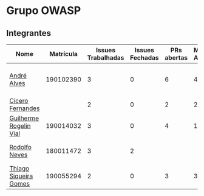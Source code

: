 # Grupo OWASP

## Integrantes

| Nome | Matrícula | Issues Trabalhadas |Issues Fechadas | PRs abertas | Merges Aceitos | Commits |Projetos |
| ---- | ----- | ------- | ----- | ----- | ------- | ------- | ------- |
| [André Alves](https://github.com/andremralves) | 190102390 | 3 | 0 |  6 | 4 | 15 | 3: ZAP, Defect Dojo e Coraza |
| [Cícero Fernandes](https://github.com/ciceroff)  | | 2 | 0 | 2 | 2 | 5 | [ZAP](https://www.zaproxy.org/) |
| [Guilherme Rogelin Vial ](https://github.com/GRVial) | 190014032 | 3 | 0 | 4 | 1 |
| [Rodolfo Neves](https://github.com/roddas) | 180011472 | 3 | 2 | | | 9 | [Wrong Secrets](https://github.com/OWASP/wrongsecrets) e [Nettacker](https://github.com/OWASP/Nettacker) |
| [Thiago Siqueira Gomes](https://github.com/thgomes) | 190055294 | 2 | 0 | 3 | 3 | 5 | [ZAP](https://www.zaproxy.org/) |